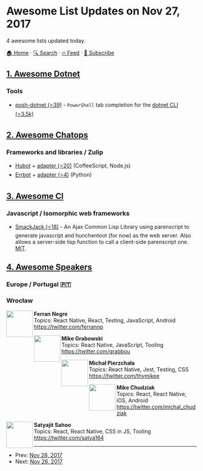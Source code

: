 # Awesome List Updates on Nov 27, 2017

4 awesome lists updated today.

[🏠 Home](/README.md) · [🔍 Search](https://www.trackawesomelist.com/search/) · [🔥 Feed](https://www.trackawesomelist.com/rss.xml) · [📮 Subscribe](https://trackawesomelist.us17.list-manage.com/subscribe?u=d2f0117aa829c83a63ec63c2f&id=36a103854c)



## [1. Awesome Dotnet](/content/quozd/awesome-dotnet/README.md)

### Tools

*   [posh-dotnet (⭐39)](https://github.com/bergmeister/posh-dotnet) - `PowerShell` tab completion for the [dotnet CLI (⭐3.5k)](https://github.com/dotnet/cli)

## [2. Awesome Chatops](/content/exAspArk/awesome-chatops/README.md)

### Frameworks and libraries / Zulip

*   [Hubot](https://hubot.github.com/) + [adapter (⭐20)](https://github.com/zulip/hubot-zulip) (CoffeeScript, Node.js)
*   [Errbot](http://errbot.io/) + [adapter (⭐4)](https://github.com/zulip/errbot-backend-zulip) (Python)

## [3. Awesome Cl](/content/CodyReichert/awesome-cl/README.md)

### Javascript / Isomorphic web frameworks

*   [SmackJack (⭐18)](https://github.com/aarvid/SmackJack) - An Ajax Common Lisp Library using parenscript to generate javascript and hunchentoot (for now) as the web server. Also allows a server-side lisp function to call a client-side parenscript one. [MIT](https://opensource.org/licenses/MIT).

## [4. Awesome Speakers](/content/karlhorky/awesome-speakers/README.md)

### Europe / Portugal 🇵🇹

### Wrocław

<img src="https://res.cloudinary.com/dsscw65fc/image/twitter_name/ferrannp" height="70px" width="70px" align="left" alt="" />

**Ferran Negre**\
Topics: React Native, React, Testing, JavaScript, Android\
<https://twitter.com/ferrannp>

<img src="https://res.cloudinary.com/dsscw65fc/image/twitter_name/grabbou" height="70px" width="70px" align="left" alt="" />

**Mike Grabowski**\
Topics: React Native, JavaScript, Tooling\
<https://twitter.com/grabbou>

<img src="https://res.cloudinary.com/dsscw65fc/image/twitter_name/thymikee" height="70px" width="70px" align="left" alt="" />

**Michał Pierzchała**\
Topics: React Native, Jest, Testing, CSS\
<https://twitter.com/thymikee>

<img src="https://res.cloudinary.com/dsscw65fc/image/twitter_name/michal_chudziak" height="70px" width="70px" align="left" alt="" />

**Mike Chudziak**\
Topics: React, React Native, iOS, Android\
<https://twitter.com/michal_chudziak>

<img src="https://res.cloudinary.com/dsscw65fc/image/twitter_name/satya164" height="70px" width="70px" align="left" alt="" />

**Satyajit Sahoo**\
Topics: React, React Native, CSS in JS, Tooling\
<https://twitter.com/satya164>

---

- Prev: [Nov 28, 2017](/content/2017/11/28/README.md)
- Next: [Nov 26, 2017](/content/2017/11/26/README.md)